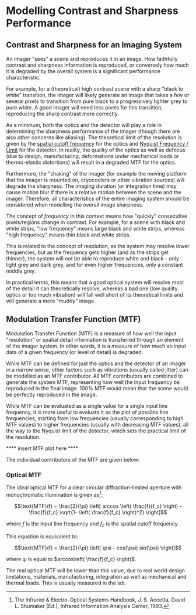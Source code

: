 # Modelling Contrast and Sharpness Performance

## Contrast and Sharpness for an Imaging System

An imager "sees" a scene and reproduces it in an image. How faithfully contrast and sharpness information is reproduced, or conversely how much it is degraded by the overall system is a significant performance characteristic.

For example, for a (theoretical) high contrast scene with a sharp "black to white" transition, the imager will likely generate an image that takes a few or several pixels to transition from pure black to a progressively lighter grey to pure white. A good imager will need less pixels for this transition, reproducing the sharp contrast more correctly.

As a minimum, both the optics and the detector will play a role in determining the sharpness performance of the imager (though there are also other concerns like aliasing). The theoretical limit of the resolution is given by the [spatial cutoff frequency](imager_geom#spatial-cutoff-frequency) for the optics and [Nyquist Frequency / Limit](imager_geom#nyquist-frequency-Limit) for the detector. In reality, the quality of the optics as well as defocus (due to design, manufacturing, deformations under mechanical loads or thermo-elastic distortions) will result in a degraded MTF for the optics.

Furthermore, the "shaking" of the imager (for example the moving platform that the imager is mounted on, cryocoolers or other vibration sources) will degrade the sharpness. The imaging duration (or integration time) may cause motion blur if there is a relative motion between the scene and the imager. Therefore, all characteristics of the entire imaging system should be considered when modelling the overall image sharpness.

The concept of *frequency* in this context means how "quickly" consecutive pixels/regions change in contrast. For example, for a scene with black and white strips, "low frequency" means large black and white strips, whereas "high frequency" means thin black and white strips.

This is related to the concept of resolution, as the system may resolve lower frequencies, but as the frequency gets higher (and as the strips get thinner), the system will not be able to reproduce white and black - only light grey and dark grey, and for even higher frequencies, only a constant middle grey.

In practical terms, this means that a good optical system will resolve most of the detail it can theoretically resolve, whereas a bad one (low quality optics or too much vibration) will fall well short of its theoretical limits and will generate a more "muddy" image.

## Modulation Transfer Function (MTF)

Modulation Transfer Function (MTF) is a measure of how well the input "resolution" or spatial detail information is transferred through an element of the imager system. In other words, it is a measure of how much an input data of a given frequency (or level of detail) is degraded.

While MTF can be defined for just the optics and the detector of an imager in a narrow sense, other factors such as vibrations (usually called jitter) can be modelled as an MTF contributor. All MTF contributors are combined to generate the system MTF, representing how well the input frequency be reproduced in the final image. 100% MTF would mean that the scene would be perfectly reproduced in the image.

While MTF can be evaluated as a single value for a single input line frequency, it is more useful to evaluate it as the plot of possible line frequencies, starting from low frequencies (usually corresponding to high MTF values) to higher frequencies (usually with decreasing MTF values), all the way to the Nyquist limit of the detector, which sets the practical limit of the resolution.

**** insert MTF plot here ****

The individual contributors of the MTF are given below:

### Optical MTF

The _ideal_ optical MTF for a clear circular diffraction-limited aperture with monochromatic illumination is given as[^1]:

$$\text{MTF}(f) = \frac{2}{\pi} \left[ arccos \left( \frac{f}{f_c} \right) - \frac{f}{f_c}  \sqrt{1- \left( \frac{f}{f_c} \right)^2} \right]$$

where $f$ is the input line frequency and $f_c$ is the spatial cutoff frequency. 

This equation is equivalent to:

$$\text{MTF}(f) = \frac{2}{\pi} \left[ \psi - cos(\psi) sin(\psi) \right]$$

where $\psi$ is equal to $arccos\left( \frac{f}{f_c} \right)$.

The real optical MTF will be lower than this value, due to real world design limitations, materials, manufacturing, integration as well as mechanical and thermal loads. This is usually measured in the lab.

[^1]: The Infrared & Electro-Optical Systems Handbook, J. S. Accetta, David L. Shumaker (Ed.), 	Infrared Information Analysis Center, 1993.

